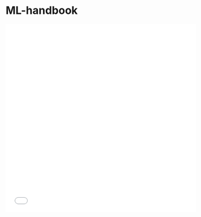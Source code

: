 # ML-handbook

<!-- {% include js_on_change.html %} -->

<iframe src="/_includes/js_on_change.html"
    sandbox="allow-same-origin allow-scripts"
    width="100%"
    height="500"
    scrolling="no"
    seamless="seamless"
    frameborder="0">
</iframe>